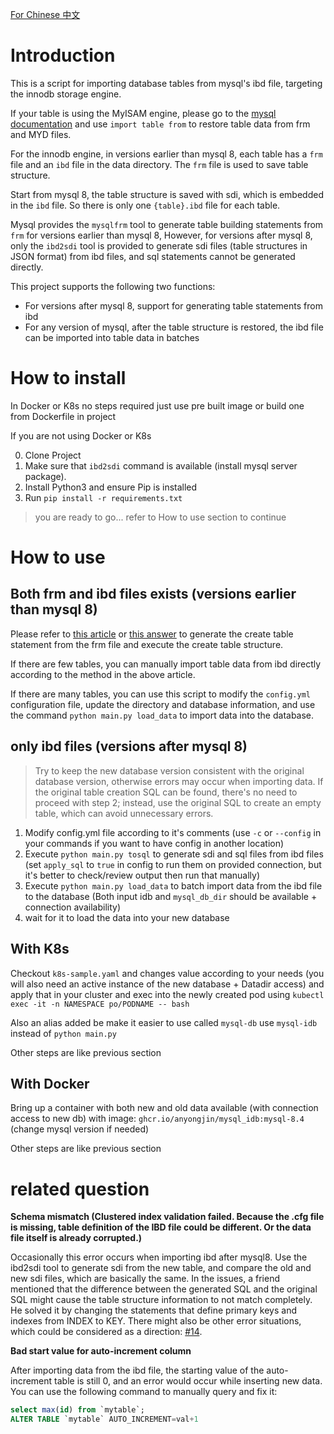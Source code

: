 [For Chinese 中文](README.CN.md)

# Introduction

This is a script for importing database tables from mysql's ibd file, targeting the innodb storage engine.

If your table is using the MyISAM engine, please go to the [mysql documentation](https://dev.mysql.com/doc/refman/8.0/en/import-table.html) and use `import table from` to restore table data from frm and MYD files.

For the innodb engine, in versions earlier than mysql 8, each table has a `frm` file and an `ibd` file in the data directory. The `frm` file is used to save table structure.

Start from mysql 8, the table structure is saved with sdi, which is embedded in the `ibd` file. So there is only one `{table}.ibd` file for each table.

Mysql provides the `mysqlfrm` tool to generate table building statements from `frm` for versions earlier than mysql 8,
However, for versions after mysql 8, only the `ibd2sdi` tool is provided to generate sdi files (table structures in JSON format) from ibd files, and sql statements cannot be generated directly.

This project supports the following two functions:

* For versions after mysql 8, support for generating table statements from ibd
* For any version of mysql, after the table structure is restored, the ibd file can be imported into table data in batches

# How to install

In Docker or K8s no steps required just use pre built image or build one from Dockerfile in project

If you are not using Docker or K8s

0. Clone Project
1. Make sure that `ibd2sdi` command is available (install mysql server package).
2. Install Python3 and ensure Pip is installed
3. Run `pip install -r requirements.txt`

> you are ready to go... refer to How to use section to continue

# How to use

## Both frm and ibd files exists (versions earlier than mysql 8)

Please refer to [this article](https://jamesingold.com/restoring-mysql-database-frm-ibd) or [this answer](https://dba.stackexchange.com/a/71785) to generate the create table statement from the frm file and execute the create table structure.

If there are few tables, you can manually import table data from ibd directly according to the method in the above article.

If there are many tables, you can use this script to modify the `config.yml` configuration file, update the directory and database information, and use the command `python main.py load_data` to import data into the database.

## only ibd files (versions after mysql 8)
>
> Try to keep the new database version consistent with the original database version, otherwise errors may occur when importing data.
> If the original table creation SQL can be found, there's no need to proceed with step 2; instead, use the original SQL to create an empty table, which can avoid unnecessary errors.

1. Modify config.yml file according to it's comments (use `-c` or `--config` in your commands if you want to have config in another location)
2. Execute `python main.py tosql` to generate sdi and sql files from ibd files (set `apply_sql` to `true` in config to run them on provided connection, but it's better to check/review output then run that manually)
3. Execute `python main.py load_data` to batch import data from the ibd file to the database (Both input idb and `mysql_db_dir` should be available + connection availability)
4. wait for it to load the data into your new database

## With K8s

Checkout `k8s-sample.yaml` and changes value according to your needs (you will also need an active instance of the new database + Datadir access) and apply that in your cluster and exec into the newly created pod using `kubectl exec -it -n NAMESPACE po/PODNAME -- bash`

Also an alias added be make it easier to use called `mysql-db` use `mysql-idb` instead of `python main.py`

Other steps are like previous section

## With Docker

Bring up a container with both new and old data available (with connection access to new db) with image: `ghcr.io/anyongjin/mysql_idb:mysql-8.4` (change mysql version if needed)

Other steps are like previous section

# related question

**Schema mismatch (Clustered index validation failed. Because the .cfg file is missing, table definition of the IBD file could be different. Or the data file itself is already corrupted.)**

Occasionally this error occurs when importing ibd after mysql8. Use the ibd2sdi tool to generate sdi from the new table, and compare the old and new sdi files, which are basically the same. In the issues, a friend mentioned that the difference between the generated SQL and the original SQL might cause the table structure information to not match completely. He solved it by changing the statements that define primary keys and indexes from INDEX to KEY. There might also be other error situations, which could be considered as a direction: [#14](/../../issues/14).

**Bad start value for auto-increment column**

After importing data from the ibd file, the starting value of the auto-increment table is still 0, and an error would occur while inserting new data. You can use the following command to manually query and fix it:

```sql
select max(id) from `mytable`;
ALTER TABLE `mytable` AUTO_INCREMENT=val+1
```
